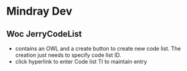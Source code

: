 # Mindray Dev

## Woc JerryCodeList

* contains an OWL and a create button to create new code list. The creation just needs to specify code list ID.
* click hyperlink to enter Code list TI to maintain entry
